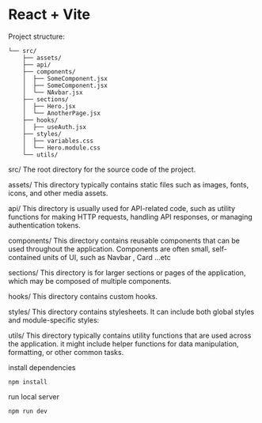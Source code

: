 # React + Vite

Project structure:
```
└── src/
    ├── assets/
    ├── api/
    ├── components/
    │  ├── SomeComponent.jsx
    │  ├── SomeComponent.jsx
    │  └── NAvbar.jsx
    ├── sections/
    │  ├── Hero.jsx
    │  └── AnotherPage.jsx
    ├── hooks/
    │  ├── useAuth.jsx
    ├── styles/
    │  ├── variables.css
    │  └── Hero.module.css
    └── utils/
```
src/
The root directory for the source code of the project.

assets/
This directory typically contains static files such as images, fonts, icons, and other media assets.

api/
This directory is usually used for API-related code, such as utility functions for making HTTP requests, handling API responses, or managing authentication tokens.

components/
This directory contains reusable components that can be used throughout the application. Components are often small, self-contained units of UI, such as Navbar , Card ...etc

sections/
This directory is for larger sections or pages of the application, which may be composed of multiple components.

hooks/
This directory contains custom hooks.

styles/
This directory contains stylesheets. It can include both global styles and module-specific styles:

utils/
This directory typically contains utility functions that are used across the application. it might include helper functions for data manipulation, formatting, or other common tasks.

install dependencies

`npm install`

run local server

`npm run dev`
